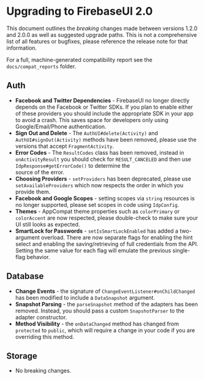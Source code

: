 # Upgrading to FirebaseUI 2.0

This document outlines the _breaking_ changes made between versions 1.2.0 and 2.0.0 as well as
suggested upgrade paths. This is not a comprehensive list of all features or bugfixes, please
reference the release note for that information.

For a full, machine-generated compatibility report see the `docs/compat_reports` folder.

## Auth

  * **Facebook and Twitter Dependencies** - FirebaseUI no longer directly depends on the Facebook
    or Twitter SDKs. If you plan to enable either of these providers you should include the
    appropriate SDK in your app to avoid a crash. This saves space for developers only using
    Google/Email/Phone authentication.
  * **Sign Out and Delete** - The `AuthUI#delete(Activity)` and `AuthUI#signOut(Activity)` 
    methods have been removed, please use the versions that accept `FragmentActivity`.
  * **Error Codes** - The `ResultCodes` class has been removed, instead in `onActivityResult` you 
    should check for `RESULT_CANCELED` and then use `IdpResponse#getErrorCode()` to determine the \
    source of the error.
  * **Choosing Providers** - `setProviders` has been deprecated, please use `setAvailableProviders`
    which now respects the order in which you provide them.
  * **Facebook and Google Scopes** - setting scopes via `string` resources is no longer supported,
    please set scopes in code using `IdpConfig`.
  * **Themes** - AppCompat theme properties such as `colorPrimary` or `colorAccent` are now
    respected, please double-check to make sure your UI still looks as expected.
  * **SmartLock for Passwords** - `setIsSmartLockEnabled` has added a two-argument overload. 
    There are now separate flags for enabling the hint select and enabling
    the saving/retrieving of full credentials from the API. Setting the same value for each flag
    will emulate the previous single-flag behavior.

## Database
 
  * **Change Events** - the signature of `ChangeEventListener#onChildChanged` has been modified
    to include a `DataSnapshot` argument.
  * **Snapshot Parsing** - the `parseSnapshot` method of the adapters has been removed. Instead,
    you should pass a custom `SnapshotParser` to the adapter constructor.
  * **Method Visibility** - the `onDataChanged` method has changed from `protected` to `public`,
    which will require a change in your code if you are overriding this method.

## Storage

  * No breaking changes.
